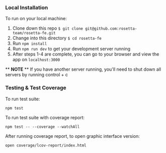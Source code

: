 ### Local Installation

 To run on your local machine:
 1. Clone down this repo `$ git clone git@github.com:rosetta-team/rosetta-fe.git`
 2. Change into this directory `$ cd rosetta-fe`
 3. Run `npm install`
 4. Run `npm run dev` to get your development server running
 5. After steps 1-4 are complete, you can go to your browser and view the app on `localhost:3000`

** **NOTE** ** If you have another server running, you'll need to shut down all servers by running control + c

### Testing & Test Coverage

To run test suite:
```
npm test
```

To run test suite with coverage report:
```
npm test -- --coverage --watchAll
```

After running coverage report, to open graphic interface version:
```
open coverage/lcov-report/index.html
```
